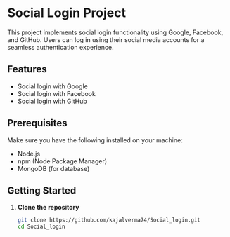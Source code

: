 # Social Login Project

This project implements social login functionality using Google, Facebook, and GitHub. Users can log in using their social media accounts for a seamless authentication experience.

## Features

- Social login with Google
- Social login with Facebook
- Social login with GitHub

## Prerequisites

Make sure you have the following installed on your machine:

- Node.js
- npm (Node Package Manager)
- MongoDB (for database)

## Getting Started

1. **Clone the repository**

   ```bash
   git clone https://github.com/kajalverma74/Social_login.git
   cd Social_login
